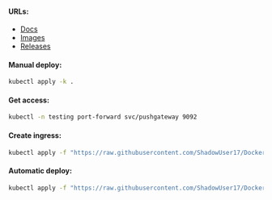 #### URLs:
- [Docs](https://github.com/prometheus/pushgateway/blob/master/README.md)
- [Images](https://hub.docker.com/r/prom/pushgateway/tags)
- [Releases](https://github.com/prometheus/pushgateway/releases)

#### Manual deploy:
```bash
kubectl apply -k .
```

#### Get access:
```bash
kubectl -n testing port-forward svc/pushgateway 9092
```

#### Create ingress:
```bash
kubectl apply -f "https://raw.githubusercontent.com/ShadowUser17/DockerTemplates/master/K8S/prometheus-pushgateway/ingress-test.yml"
```

#### Automatic deploy:
```bash
kubectl apply -f "https://raw.githubusercontent.com/ShadowUser17/DockerTemplates/master/K8S/prometheus-pushgateway/fluxcd-deploy.yml"
```

